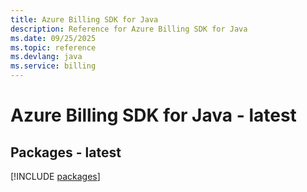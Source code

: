 ```yaml
---
title: Azure Billing SDK for Java
description: Reference for Azure Billing SDK for Java
ms.date: 09/25/2025
ms.topic: reference
ms.devlang: java
ms.service: billing
---
```

# Azure Billing SDK for Java - latest
## Packages - latest
[!INCLUDE [packages](billing-index.md)]